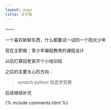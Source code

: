 ```yaml
---
layout: page
title: 关于我 
---
```


～～

一个喜欢新鲜东西，什么都要试一试的一个阳光少年

现在主职做：青少年编程教育的课程设计

以后打算回老家开个小培训班

之后的主要关心的方向：

>scratch
>python
>信息学竞赛


后续继续补充


{% include comments.html %}


